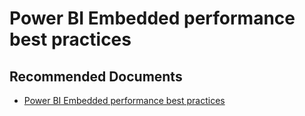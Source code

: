   <properties
	pageTitle="power bi report rendering in powerbi.com"
	description="power bi report rendering in powerbi.com"
	service="microsoft.PowerBIDedicated"
	resource="capacities"
	authors="pjfreitas"
	ms.author="pfreitas"	
	displayOrder="50"
	selfHelpType="generic"
	supportTopicIds="32630299"
	productPesIds="16334"
	cloudEnvironments="public, MoonCake, fairfax, usnat, ussec" 
	articleId="f2cc5eac-0c5d-13dd-99c8-3a4d10f0a252"
	ownershipId="PowerBI_PowerBI"
/>

# Power BI Embedded performance best practices

## **Recommended Documents**

* [Power BI Embedded performance best practices](https://docs.microsoft.com/power-bi/developer/embedded-performance-best-practices)
